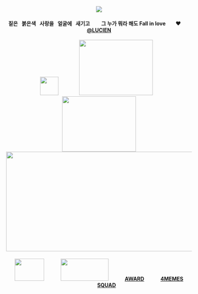 <div id="text" align="center">
⠀⠀⠀
⠀⠀⠀⠀⠀⠀⠀⠀

<div id="text" align="center">

![](https://komarev.com/ghpvc/?username=destroy-boys&style=plastic&color=000000&label=_Ptian_&base=1000)
<div id="text" align="center">

#### 짙은⠀붉은색⠀사랑을⠀얼굴에⠀새기고⠀⠀⠀그 누가 뭐라 해도 Fall in love‪‪⠀ ⠀ ♥︎⠀‬‪‪ ⠀ [@LUCIEN](https://github.com/5atoru)

<div id="text" align="center">

<img src=https://i.postimg.cc/FKR3h3QN/Untitled131-20251009172430.png width="50" height="50"> ⠀⠀⠀⠀⠀[<img src=https://i.postimg.cc/kgV0YZ0X/Untitled128-20251002220137.png width="200" height="150">](https://4megz.straw.page/) ⠀[<img src=https://i.postimg.cc/fWB1zDs1/Untitled128-20251002220057.png width="200" height="150">](https://lufeng.atabook.org/)
[<img src=https://i.postimg.cc/85ZnwmPw/Untitled126.png width="525" height="270">](https://rentry.co/cuntier)
#### [<img src=https://i.postimg.cc/cCL5GTcR/Untitled128-20251009180319.png width="80" height="60">](https://rentry.co/nwjns) ⠀⠀⠀⠀[<img src=https://i.postimg.cc/sXN51crh/Untitled128-20251009180138.png width="130" height="60">](https://listography.com/getos) ⠀⠀⠀⠀[AWARD](https://github.com/pt-awards) ⠀⠀⠀⠀[4MEMES](https://github.com/destroy-boys) ⠀⠀⠀⠀[SQUAD](https://github.com/polysquad)

